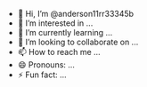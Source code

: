 - 👋 Hi, I’m @anderson11rr33345b
- 👀 I’m interested in ...
- 🌱 I’m currently learning ...
- 💞️ I’m looking to collaborate on ...
- 📫 How to reach me ...
- 😄 Pronouns: ...
- ⚡ Fun fact: ...

<!---
anderson11rr33345b/anderson11rr33345b is a ✨ special ✨ repository because its `README.md` (this file) appears on your GitHub profile.
You can click the Preview link to take a look at your changes.
--->
